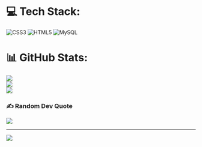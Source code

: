 
# 💻 Tech Stack:
![CSS3](https://img.shields.io/badge/css3-%231572B6.svg?style=for-the-badge&logo=css3&logoColor=white) ![HTML5](https://img.shields.io/badge/html5-%23E34F26.svg?style=for-the-badge&logo=html5&logoColor=white) ![MySQL](https://img.shields.io/badge/mysql-%2300f.svg?style=for-the-badge&logo=mysql&logoColor=white)
# 📊 GitHub Stats:
![](https://github-readme-stats.vercel.app/api?username=M-Janaki&theme=great-gatsby&hide_border=false&include_all_commits=false&count_private=false)<br/>
![](https://github-readme-streak-stats.herokuapp.com/?user=M-Janaki&theme=great-gatsby&hide_border=false)<br/>
![](https://github-readme-stats.vercel.app/api/top-langs/?username=M-Janaki&theme=great-gatsby&hide_border=false&include_all_commits=false&count_private=false&layout=compact)

### ✍️ Random Dev Quote
![](https://quotes-github-readme.vercel.app/api?type=vetical&theme=tokyonight)

---
[![](https://visitcount.itsvg.in/api?id=M-Janaki&icon=7&color=10)](https://visitcount.itsvg.in)

<!-- Proudly created with GPRM ( https://gprm.itsvg.in ) -->
